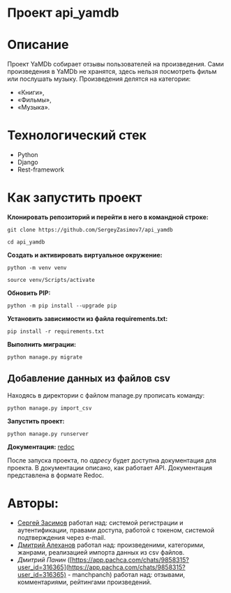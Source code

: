 # Проект api_yamdb
# **Описание**
Проект YaMDb собирает отзывы пользователей на произведения.
Сами произведения в YaMDb не хранятся, здесь нельзя посмотреть фильм или послушать музыку.
Произведения делятся на категории: 
 - «Книги»,
 - «Фильмы»,
 - «Музыка».
# **Технологический стек**
 - Python
 - Django
 - Rest-framework
# **Как запустить проект**
 **Клонировать репозиторий и перейти в него в командной строке:**
```
git clone https://github.com/SergeyZasimov7/api_yamdb   
```
```
cd api_yamdb
```
 **Cоздать и активировать виртуальное окружение:**
```
python -m venv venv
```
```
source venv/Scripts/activate
```
 **Обновить PIP:**
```
python -m pip install --upgrade pip
```
 **Установить зависимости из файла requirements.txt:**
```
pip install -r requirements.txt
```
 **Выполнить миграции:**
```
python manage.py migrate
```
## **Добавление данных из файлов csv**
Находясь в директории с файлом manage.py прописать команду:
```
python manage.py import_csv
```
 **Запустить проект:**
```
python manage.py runserver
```
**Документация:**
[redoc](http://127.0.0.1:8000/redoc/) 

После запуска проекта, по _адресу_ будет доступна документация для проекта. В документации описано, как работает API. Документация представлена в формате Redoc.
# **Авторы:**
 - [Сергей Засимов](https://vk.com/idsfdsa) работал над: системой регистрации и аутентификации, правами доступа, работой с токеном, системой подтверждения через e-mail.
 - [Дмитрий Алеханов](https://vk.com/id146149068) работал над: произведеними, категорими, жанрами, реализацией импорта данных из csv файлов.
 - _Дмитрий Панин_ ([https://app.pachca.com/chats/9858315?user_id=316365](https://app.pachca.com/chats/9858315?user_id=316365) - manchpanch) работал над: отзывами, комментариями, рейтингами произведений.

